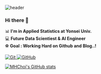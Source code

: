 ![header](https://capsule-render.vercel.app/api?type=transparent&color=auto&customColorList=0&height=300&section=header&text=Hello%20World!!!&desc=MHChoi's%20Github&descAlign=50&descAlignY=70&fontSize=100)  

### Hi there 👋
📊 **I'm in Applied Statistics at Yonsei Univ.**   
💻 **Future Data Scientiest & AI Engineer**   
⚽ **Goal : Working Hard on Github and Blog..!**   

<a href = "https://MyeongheonChoi.github.io"><img alt="Git" src ="https://img.shields.io/badge/GitBlog-181717.svg?&style=for-the-badge&logo=Git&logoColor=white"/>
<a href = "https://github.com/MyeongheonChoi"><img alt="GitHub" src ="https://img.shields.io/badge/GitHub-181717.svg?&style=for-the-badge&logo=GitHub&logoColor=white"/>

[![MHChoi's GitHub stats](https://github-readme-stats.vercel.app/api?username=MyeongheonChoi&show_icons=true&theme=highcontrast)](https://github.com/anuraghazra/github-readme-stats)

